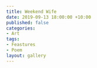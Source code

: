 ```yaml
---
title: Weekend Wife
date: 2019-09-13 18:00:00 +10:00
published: false
categories:
- Art
tags:
- Feastures
- Poem
layout: gallery
---
```


